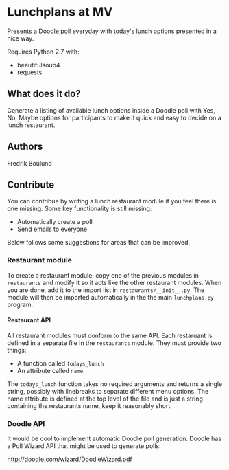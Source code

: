 # Lunchplans at MV
Presents a Doodle poll everyday with today's lunch options
presented in a nice way. 

Requires Python 2.7 with:

  * beautifulsoup4
  * requests


## What does it do?
Generate a listing of available lunch options inside a Doodle poll
with Yes, No, Maybe options for participants to make it quick and easy
to decide on a lunch restaurant.

## Authors
Fredrik Boulund  
<your name here>


## Contribute
You can contribue by writing a lunch restaurant module if you feel there
is one missing. 
Some key functionality is still missing:

  * Automatically create a poll
  * Send emails to everyone

Below follows some suggestions for areas that can be improved.

### Restaurant module
To create a restaurant module, copy one of the previous modules in
`restaurants` and modify it so it acts like the other restaurant modules.
When you are done, add it to the import list in `restaurants/__init__.py`.
The module will then be imported automatically in the the main
`lunchplans.py` program.

#### Restaurant API
All restaurant modules must conform to the same API.  Each restaruant is
defined in a separate file in the `restaurants` module.  They must provide
two things:

  * A function called `todays_lunch`
  * An attribute called `name`

The `todays_lunch` function takes no required arguments and returns a single
string, possibly with linebreaks to separate different menu options.
The name attribute is defined at the top level of the file and is just a 
string containing the restaurants name, keep it reasonably short.



### Doodle API
It would be cool to implement automatic Doodle poll generation.
Doodle has a Poll Wizard API that might be used to generate polls:

http://doodle.com/wizard/DoodleWizard.pdf
